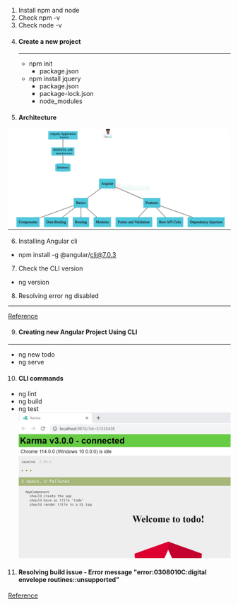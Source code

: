 1. Install npm and node
2. Check npm -v
3. Check node -v
4. #### Create a new project
    ---
    * npm init
        * package.json
    * npm install jquery
        * package.json
        * package-lock.json
        * node_modules
5. #### Architecture
![](2023-07-23-06-55-59.png)

6. Installing Angular cli
* npm install -g @angular/cli@7.0.3

7. Check the CLI version
* ng version

8. Resolving error ng disabled
---

[Reference](https://www.c-sharpcorner.com/article/how-to-fix-ps1-can-not-be-loaded-because-running-scripts-is-disabled-on-this-sys/)

9. #### Creating new Angular Project Using CLI
---
* ng new todo
* ng serve

10. #### CLI commands
* ng lint
* ng build
* ng test 
![](2023-07-23-14-45-53.png)

11. #### Resolving build issue - Error message "error:0308010C:digital envelope routines::unsupported"

[Reference](https://stackoverflow.com/questions/69692842/error-message-error0308010cdigital-envelope-routinesunsupported)

